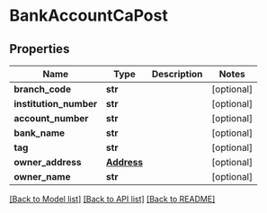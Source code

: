 # BankAccountCaPost

## Properties
Name | Type | Description | Notes
------------ | ------------- | ------------- | -------------
**branch_code** | **str** |  | [optional] 
**institution_number** | **str** |  | [optional] 
**account_number** | **str** |  | [optional] 
**bank_name** | **str** |  | [optional] 
**tag** | **str** |  | [optional] 
**owner_address** | [**Address**](Address.md) |  | [optional] 
**owner_name** | **str** |  | [optional] 

[[Back to Model list]](../README.md#documentation-for-models) [[Back to API list]](../README.md#documentation-for-api-endpoints) [[Back to README]](../README.md)


